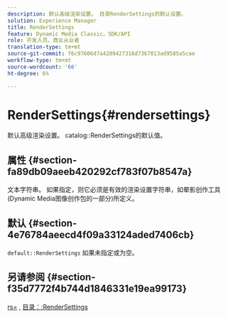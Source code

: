 ```yaml
---
description: 默认高级渲染设置。 目录RenderSettings的默认设置。
solution: Experience Manager
title: RenderSettings
feature: Dynamic Media Classic，SDK/API
role: 开发人员，商业从业者
translation-type: tm+mt
source-git-commit: f6c97606d7a4209427316d7367013ad9585a5cae
workflow-type: tm+mt
source-wordcount: '66'
ht-degree: 6%

---
```



# RenderSettings{#rendersettings}

默认高级渲染设置。 catalog::RenderSettings的默认值。

## 属性 {#section-fa89db09aeeb420292cf783f07b8547a}

文本字符串。 如果指定，则它必须是有效的渲染设置字符串，如晕影创作工具(Dynamic Media图像创作包的一部分)所定义。

## 默认 {#section-4e76784aeecd4f09a33124aded7406cb}

`default::RenderSettings` 如果未指定或为空。

## 另请参阅 {#section-f35d7772f4b744d1846331e19ea99173}

[rs=](../../../../../ir-api/http-protocol/image-rendering-api-ref/c-ir-http-protocol-ref/c-ir-http-protocol-command-reference/r-ir-rs.md#reference-d20cefaaa6cd4f449d1591c87959b4cf) , [目录：:RenderSettings](../../../../../ir-api/material-cat/image-rendering-api-ref/c-ir-material-catalog/c-ir-attributes-reference/r-ir-rendersettings.md#reference-f3ae5e18095d40b2a8edef957dd82fbd)
